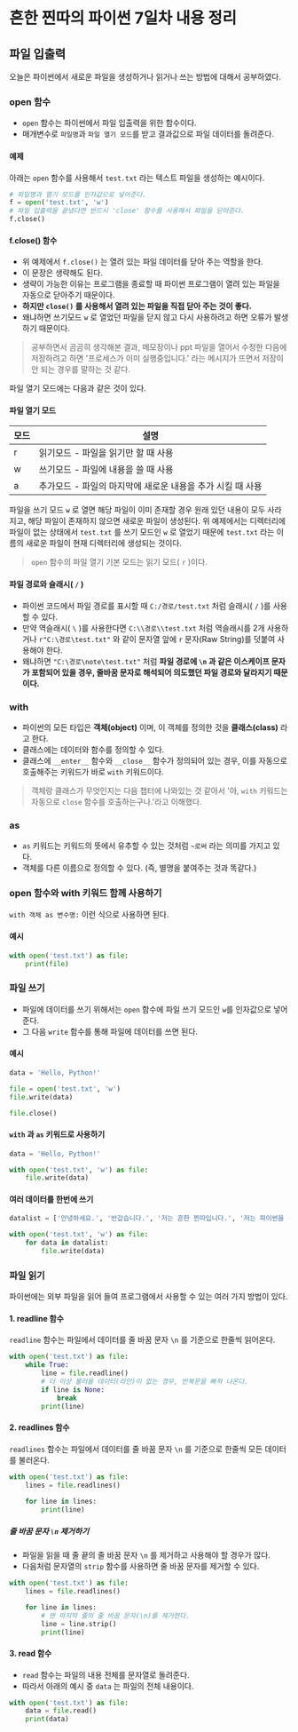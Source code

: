 # 흔한 찐따의 파이썬 7일차 내용 정리

## 파일 입출력
오늘은 파이썬에서 새로운 파일을 생성하거나 읽거나 쓰는 방법에 대해서 공부하였다.

### open 함수
- `open` 함수는 파이썬에서 파일 입출력을 위한 함수이다.
- 매개변수로 `파일명`과 `파일 열기 모드`를 받고 결과값으로 파일 데이터를 돌려준다.

#### 예제
아래는 `open` 함수를 사용해서 `test.txt` 라는 텍스트 파일을 생성하는 예시이다.

```python
# 파일명과 열기 모드를 인자값으로 넣어준다.
f = open('test.txt', 'w')
# 파일 입출력을 끝냈다면 반드시 'close' 함수를 사용해서 파일을 닫아준다.
f.close()
```

#### f.close() 함수
- 위 예제에서 `f.close()` 는 열려 있는 파일 데이터를 닫아 주는 역할을 한다.
- 이 문장은 생략해도 된다.
- 생략이 가능한 이유는 프로그램을 종료할 때 파이썬 프로그램이 열려 있는 파일을 자동으로 닫아주기 때문이다.
- **하지만 `close()` 를 사용해서 열려 있는 파일을 직접 닫아 주는 것이 좋다.**
- 왜냐하면 쓰기모드 `w` 로 열었던 파일을 닫지 않고 다시 사용하려고 하면 오류가 발생하기 때문이다.

> 공부하면서 곰곰히 생각해본 결과, 메모장이나 ppt 파일을 열어서 수정한 다음에 저장하려고 하면 '프로세스가 이미 실행중입니다.' 라는 메시지가 뜨면서 저장이 안 되는 경우를 말하는 것 같다.

파일 열기 모드에는 다음과 같은 것이 있다.

#### 파일 열기 모드
| 모드 | 설명                                        |
| --- | ----------------------------------------- |
| r   | 읽기모드 - 파일을 읽기만 할 때 사용                 |
| w   | 쓰기모드 - 파일에 내용을 쓸 때 사용                 |
| a   | 추가모드 - 파일의 마지막에 새로운 내용을 추가 시킬 때 사용 |

파일을 쓰기 모드 `w` 로 열면 해당 파일이 이미 존재할 경우 원래 있던 내용이 모두 사라지고, 해당 파일이 존재하지 않으면 새로운 파일이 생성된다.
위 예제에서는 디렉터리에 파일이 없는 상태에서 `test.txt` 를 쓰기 모드인 `w` 로 열었기 때문에 `test.txt` 라는 이름의 새로운 파일이 현재 디렉터리에 생성되는 것이다.

> `open` 함수의 파일 열기 기본 모드는 읽기 모드( `r` )이다.

#### 파일 경로와 슬래시( `/` )
- 파이썬 코드에서 파일 경로를 표시할 때 `C:/경로/test.txt` 처럼 슬래시( `/` )를 사용할 수 있다.
- 만약 역슬래시( `\` )를 사용한다면 `C:\\경로\\test.txt` 처럼 역슬래시를 2개 사용하거나 `r"C:\경로\test.txt"` 와 같이 문자열 앞에 `r` 문자(Raw String)를 덧붙여 사용해야 한다.
- 왜냐하면 `"C:\경로\note\test.txt"` 처럼 **파일 경로에 `\n` 과 같은 이스케이프 문자가 포함되어 있을 경우, 줄바꿈 문자로 해석되어 의도했던 파일 경로와 달라지기 때문이다.**

### with
- 파이썬의 모든 타입은 **객체(object)** 이며, 이 객체를 정의한 것을 **클래스(class)** 라고 한다.
- 클래스에는 데이터와 함수를 정의할 수 있다.
- 클래스에 `__enter__` 함수와 `__close__` 함수가 정의되어 있는 경우, 이를 자동으로 호출해주는 키워드가 바로 `with` 키워드이다.

> 객체랑 클래스가 무엇인지는 다음 챕터에 나와있는 것 같아서 '아, `with` 키워드는 자동으로 `close` 함수를 호출하는구나.'라고 이해했다.

### as
- `as` 키워드는 키워드의 뜻에서 유추할 수 있는 것처럼 `~로써` 라는 의미를 가지고 있다.
- 객체를 다른 이름으로 정의할 수 있다. (즉, 별명을 붙여주는 것과 똑같다.)

### open 함수와 with 키워드 함께 사용하기
`with 객체 as 변수명:` 이런 식으로 사용하면 된다.

#### 예시
```python
with open('test.txt') as file:
    print(file)
```

### 파일 쓰기
- 파일에 데이터를 쓰기 위해서는 `open` 함수에 파일 쓰기 모드인 `w`를 인자값으로 넣어준다.
- 그 다음 `write` 함수를 통해 파일에 데이터를 쓰면 된다.

#### 예시
```python
data = 'Hello, Python!'

file = open('test.txt', 'w')
file.write(data)

file.close()
```

#### `with` 과 `as` 키워드로 사용하기
```python
data = 'Hello, Python!'

with open('test.txt', 'w') as file:
    file.write(data)
```

#### 여러 데이터를 한번에 쓰기
```python
datalist = ['안녕하세요.', '반갑습니다.', '저는 흔한 찐따입니다.', '저는 파이썬을 독학하는 중입니다.']

with open('test.txt', 'w') as file:
    for data in datalist:
        file.write(data)
```

### 파일 읽기
파이썬에는 외부 파일을 읽어 들여 프로그램에서 사용할 수 있는 여러 가지 방법이 있다.

#### 1. readline 함수
`readline` 함수는 파일에서 데이터를 줄 바꿈 문자 `\n` 를 기준으로 한줄씩 읽어온다.

```python
with open('test.txt') as file:
    while True:
        line = file.readline()
        # 더 이상 불러올 데이터(라인)이 없는 경우, 반복문을 빠져 나온다.
        if line is None:
            break
        print(line)
```

#### 2. readlines 함수
`readlines` 함수는 파일에서 데이터를 줄 바꿈 문자 `\n` 를 기준으로 한줄씩 모든 데이터를 불러온다.

```python
with open('test.txt') as file:
    lines = file.readlines()
    
    for line in lines:
        print(line)
```

##### 줄 바꿈 문자 `\n` 제거하기
- 파일을 읽을 때 줄 끝의 줄 바꿈 문자 `\n` 를 제거하고 사용해야 할 경우가 많다.
- 다음처럼 문자열의 `strip` 함수를 사용하면 줄 바꿈 문자를 제거할 수 있다.

```python
with open('test.txt') as file:
    lines = file.readlines()

    for line in lines:
        # 맨 마지막 줄의 줄 바꿈 문자(\n)를 제거한다.
        line = line.strip()
        print(line)
```

#### 3. read 함수
- `read` 함수는 파일의 내용 전체를 문자열로 돌려준다.
- 따라서 아래의 예시 중 `data` 는 파일의 전체 내용이다.

```python
with open('test.txt') as file:
    data = file.read()
    print(data)
```
